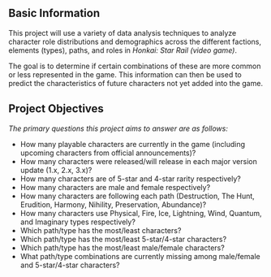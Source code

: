## **Basic Information**

This project will use a variety of data analysis techniques to analyze character role distributions and demographics across the different factions, elements (types), paths, and roles in *Honkai: Star Rail (video game)*.

The goal is to determine if certain combinations of these are more common or less represented in the game. This information can then be used to predict the characteristics of future characters not yet added into the game.

## **Project Objectives**

*The primary questions this project aims to answer are as follows:*
- How many playable characters are currently in the game (including upcoming characters from official announcements)?
- How many characters were released/will release in each major version update (1.x, 2.x, 3.x)?
- How many characters are of 5-star and 4-star rarity respectively?
- How many characters are male and female respectively?
- How many characters are following each path (Destruction, The Hunt, Erudition, Harmony, Nihility, Preservation, Abundance)?
- How many characters use Physical, Fire, Ice, Lightning, Wind, Quantum, and Imaginary types respectively?
- Which path/type has the most/least characters?
- Which path/type has the most/least 5-star/4-star characters?
- Which path/type has the most/least male/female characters?
- What path/type combinations are currently missing among male/female and 5-star/4-star characters?
